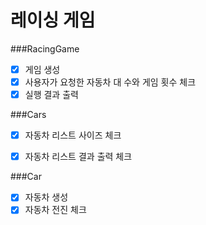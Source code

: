 # 레이싱 게임
###RacingGame
- [x] 게임 생성
- [x] 사용자가 요청한 자동차 대 수와 게임 횟수 체크
- [x] 실행 결과 출력 

###Cars
- [x] 자동차 리스트 사이즈 체크
- [x] 자동차 리스트 결과 출력 체크


###Car 
- [x] 자동차 생성
- [x] 자동차 전진 체크